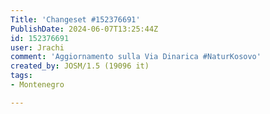 ```yaml
---
Title: 'Changeset #152376691'
PublishDate: 2024-06-07T13:25:44Z
id: 152376691
user: Jrachi
comment: 'Aggiornamento sulla Via Dinarica #NaturKosovo'
created_by: JOSM/1.5 (19096 it)
tags:
- Montenegro

---
```

